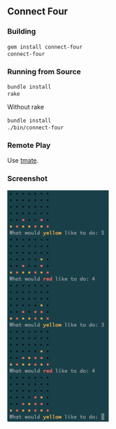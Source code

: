 ## Connect Four

### Building

~~~
gem install connect-four
connect-four
~~~

### Running from Source

~~~
bundle install
rake
~~~

Without rake

~~~
bundle install
./bin/connect-four
~~~

### Remote Play

Use [tmate](https://github.com/nviennot/tmate).

### Screenshot
![Screenshot](screenshot.png)
